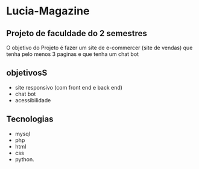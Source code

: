 <h1> Lucia-Magazine </h1>

## Projeto de faculdade do 2 semestres
O objetivo do Projeto é fazer um site de e-commercer (site de vendas) que tenha pelo menos 3 paginas e que tenha um chat bot

## objetivosS
+ site responsivo (com front end e back end)
+ chat bot 
+ acessibilidade

## Tecnologias
+ mysql
+ php
+ html
+ css
+ python.
